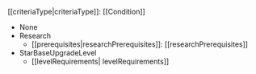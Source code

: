 [[criteriaType|criteriaType]]: [[Condition]]
   * None
   * Research
     * [[prerequisites|researchPrerequisites]]: [[researchPrerequisites]]
   * StarBaseUpgradeLevel
     * [[levelRequirements| levelRequirements]]
